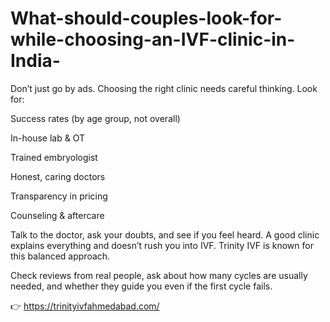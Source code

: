 # What-should-couples-look-for-while-choosing-an-IVF-clinic-in-India-

Don’t just go by ads. Choosing the right clinic needs careful thinking. Look for:

Success rates (by age group, not overall)

In-house lab & OT

Trained embryologist

Honest, caring doctors

Transparency in pricing

Counseling & aftercare

Talk to the doctor, ask your doubts, and see if you feel heard. A good clinic explains everything and doesn’t rush you into IVF. Trinity IVF is known for this balanced approach.

Check reviews from real people, ask about how many cycles are usually needed, and whether they guide you even if the first cycle fails.

👉 https://trinityivfahmedabad.com/
